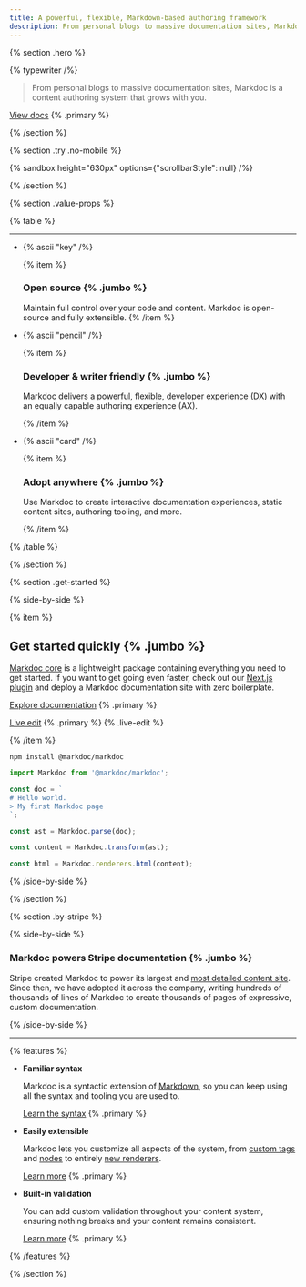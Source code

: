 ```yaml
---
title: A powerful, flexible, Markdown-based authoring framework
description: From personal blogs to massive documentation sites, Markdoc is a content authoring system that grows with you.
---
```


{% section .hero %}

{% typewriter /%}

> From personal blogs to massive documentation sites, Markdoc is a content authoring system that grows with you.

[View docs](/docs/getting-started) {% .primary %}

{% /section %}

{% section .try .no-mobile %}

{% sandbox height="630px" options={"scrollbarStyle": null} /%}

{% /section %}

{% section .value-props %}

{% table %}

---

- {% ascii "key" /%}

  {% item %}

  ### Open source {% .jumbo %}

  Maintain full control over your code and content. Markdoc is open-source and fully extensible.
  {% /item %}

- {% ascii "pencil" /%}

  {% item %}

  ### Developer & writer friendly {% .jumbo %}

  Markdoc delivers a powerful, flexible, developer experience (DX) with an equally capable authoring experience (AX).

  {% /item %}

- {% ascii "card" /%}

  {% item %}

  ### Adopt anywhere {% .jumbo %}

  Use Markdoc to create interactive documentation experiences, static content sites, authoring tooling, and more.

  {% /item %}

{% /table %}

{% /section %}

{% section .get-started %}

{% side-by-side %}

{% item %}

## Get started quickly {% .jumbo %}

[Markdoc core](https://github.com/markdoc/markdoc) is a lightweight package containing everything you need to get started. If you want to get going even faster, check out our [Next.js plugin](https://github.com/markdoc/next.js) and deploy a Markdoc documentation site with zero boilerplate.

[Explore documentation](/docs/getting-started) {% .primary %}

[Live edit]() {% .primary %} {% .live-edit %}

{% /item %}

```shell
npm install @markdoc/markdoc
```

```js
import Markdoc from '@markdoc/markdoc';

const doc = `
# Hello world.
> My first Markdoc page
`;

const ast = Markdoc.parse(doc);

const content = Markdoc.transform(ast);

const html = Markdoc.renderers.html(content);
```

{% /side-by-side %}

{% /section %}

{% section .by-stripe %}

{% side-by-side %}

### Markdoc powers Stripe documentation {% .jumbo %}

Stripe created Markdoc to power its largest and [most detailed content site](https://stripe.com/docs). Since then, we have adopted it across the company, writing hundreds of thousands of lines of Markdoc to create thousands of pages of expressive, custom documentation.

{% /side-by-side %}

---

{% features %}

- **Familiar syntax**

  Markdoc is a syntactic extension of [Markdown](https://commonmark.org/), so you can keep using all the syntax and tooling you are used to.

  [Learn the syntax](/docs/syntax) {% .primary %}

- **Easily extensible**

  Markdoc lets you customize all aspects of the system, from [custom tags](/docs/tags) and [nodes](/docs/nodes) to entirely [new renderers](/docs/render).

  [Learn more](/docs/render) {% .primary %}

- **Built-in validation**

  You can add custom validation throughout your content system, ensuring nothing breaks and your content remains consistent.

  [Learn more](/docs/validation) {% .primary %}

{% /features %}

{% /section %}
